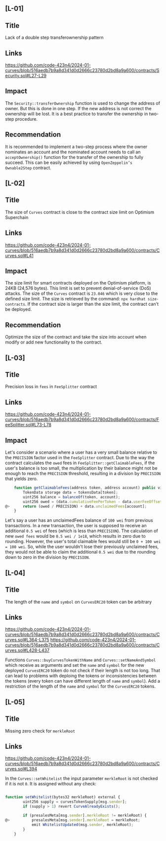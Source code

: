 ## [L-01]

## Title
Lack of a double step transferownership pattern

## Links
https://github.com/code-423n4/2024-01-curves/blob/516aedb7b9a8d341d0d2666c23780d2bd8a9a600/contracts/Security.sol#L27-L29

## Impact
The `Security::transferOwnership` function is used to change the address of owner. But this is done in one step. If the new address is not correct the ownership will be lost. It is a best practice to transfer the ownership in two-step procedure.

## Recommendation
It is recommended to implement a two-step process where the owner nominates an account and the nominated account needs to call an `acceptOwnership()` function for the transfer of the ownership to fully succeed. This can be easily achieved by using `OpenZeppelin’s Ownable2Step` contract.


## [L-02]

## Title
The size of `Curves` contract is close to the contract size limit on Optimism Superchain

## Links
https://github.com/code-423n4/2024-01-curves/blob/516aedb7b9a8d341d0d2666c23780d2bd8a9a600/contracts/Curves.sol#L41

## Impact
The size limit for smart contracts deployed on the Optimism platform, is 24KB (24,576 bytes). This limit is set to prevent denial-of-service (DoS) attacks. The size of the `Curves` contract is `23.046` which is very close to the defined size limit. The size is retrieved by the command: `npx hardhat size-contracts`. If the contract size is larger than the size limit, the contract can't be deployed.

## Recommendation
Optimize the size of the contract and take the size into account when modify or add new functionality to the contract.


## [L-03]

## Title
Precision loss in `fees` in `FeeSplitter` contract

## Links
https://github.com/code-423n4/2024-01-curves/blob/516aedb7b9a8d341d0d2666c23780d2bd8a9a600/contracts/FeeSplitter.sol#L73-L78

## Impact
Let's consider a scenario where a user has a very small balance relative to the `PRECISION` factor used in the `FeeSplitter` contract. Due to the way the contract calculates the `owed` fees in `FeeSplitter::getClaimableFees`, if the user's balance is too small, the multiplication by their balance might not be enough to reach the `PRECISION` threshold, resulting in a division by `PRECISION` that yields zero.

```javascript
    function getClaimableFees(address token, address account) public view returns (uint256) {
        TokenData storage data = tokensData[token];
        uint256 balance = balanceOf(token, account);
        uint256 owed = (data.cumulativeFeePerToken - data.userFeeOffset[account]) * balance;
@>      return (owed / PRECISION) + data.unclaimedFees[account];
    }

```
Let's say a user has an unclaimedFees balance of `100 wei` from previous transactions. In a new transaction, the user is supposed to receive an additional `0.5 wei` of fees (which is less than `PRECISION`). The calculation of new `owed fees` would be `0.5 wei / 1e18`, which results in zero due to rounding. However, the user's total claimable fees would still be `0 + 100 wei = 100 wei`. So, while the user wouldn't lose their previously unclaimed fees, they would not be able to claim the additional `0.5 wei` due to the rounding down to zero in the division by `PRECISION`.

## [L-04]

## Title
The length of the `name` and `symbol` on `CurvesERC20` token can be arbitrary

## Links
https://github.com/code-423n4/2024-01-curves/blob/516aedb7b9a8d341d0d2666c23780d2bd8a9a600/contracts/Curves.sol#L364-L375
https://github.com/code-423n4/2024-01-curves/blob/516aedb7b9a8d341d0d2666c23780d2bd8a9a600/contracts/Curves.sol#L428-L437

Functions `Curves::buyCurvesTokenWithName` and `Curves::setNameAndSymbol` which receive as arguments and set the `name` and `symbol` for the new deployed `CurvesERC20` token do not check if their length is not too long. That can lead to problems with deploing the tokens or inconsistencies between the tokens (every token can have different length of `name` and `symbol`).
Add a restriction of the length of the `name` and `symbol` for the `CurvesERC20` tokens.

## [L-05]

## Title
Missing zero check for `merkleRoot`

## Links
https://github.com/code-423n4/2024-01-curves/blob/516aedb7b9a8d341d0d2666c23780d2bd8a9a600/contracts/Curves.sol#L394

In the `Curves::setWhitelist` the input parameter `merkleRoot` is not checked if it is not `0`. It is assigned without any check:

```javascript

function setWhitelist(bytes32 merkleRoot) external {
        uint256 supply = curvesTokenSupply[msg.sender];
        if (supply > 1) revert CurveAlreadyExists();

        if (presalesMeta[msg.sender].merkleRoot != merkleRoot) {
@>          presalesMeta[msg.sender].merkleRoot = merkleRoot;
            emit WhitelistUpdated(msg.sender, merkleRoot);
        }
    }

```